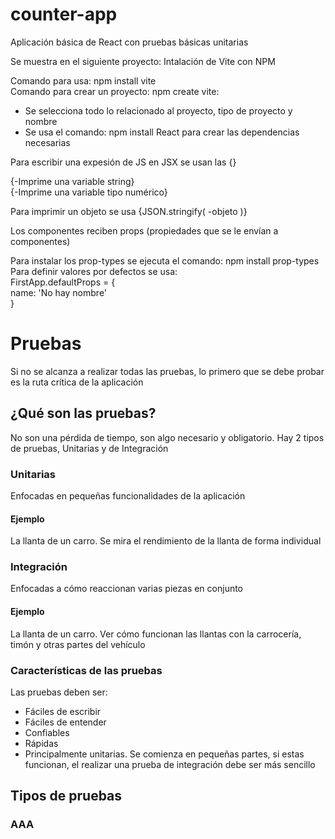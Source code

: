 # counter-app
Aplicación básica de React con pruebas básicas unitarias  

Se muestra en el siguiente proyecto: Intalación de Vite con NPM  

Comando para usa: npm install vite  
Comando para crear un proyecto: npm create vite:  
-  Se selecciona todo lo relacionado al proyecto, tipo de proyecto y nombre
-  Se usa el comando: npm install React para crear las dependencias necesarias 

Para escribir una expesión de JS en JSX se usan las {}  

{-Imprime una variable string}  
{-Imprime una variable tipo numérico}  

Para imprimir un objeto se usa {JSON.stringify( -objeto )}  

Los componentes reciben props (propiedades que se le envían a componentes)  

Para instalar los prop-types se ejecuta el comando: npm install prop-types  
Para definir valores por defectos se usa:   
FirstApp.defaultProps = {  
  name: 'No hay nombre'  
}  

# Pruebas

Si no se alcanza a realizar todas las pruebas, lo primero que se debe probar
es la ruta crítica de la aplicación

## ¿Qué son las pruebas?

No son una pérdida de tiempo, son algo necesario y obligatorio. Hay 2 tipos de pruebas, Unitarias y de Integración

### Unitarias

Enfocadas en pequeñas funcionalidades de la aplicación

#### Ejemplo

La llanta de un carro. Se mira el rendimiento de la llanta de forma individual

### Integración

Enfocadas a cómo reaccionan varias piezas en conjunto

#### Ejemplo

La llanta de un carro. Ver cómo funcionan las llantas con la carrocería, timón y otras partes del vehículo

### Características de las pruebas

Las pruebas deben ser:

- Fáciles de escribir
- Fáciles de entender
- Confiables
- Rápidas
- Principalmente unitarias. Se comienza en pequeñas partes, si estas funcionan, el realizar una prueba de integración debe ser más sencillo

## Tipos de pruebas

### AAA

###